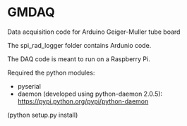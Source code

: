 # GMDAQ
Data acquisition code for Arduino Geiger-Muller tube board

The spi_rad_logger folder contains Ardunio code.

The DAQ code is meant to run on a Raspberry Pi.

Required the python modules:
- pyserial
- daemon (developed using python-daemon 2.0.5): https://pypi.python.org/pypi/python-daemon

(python setup.py install)